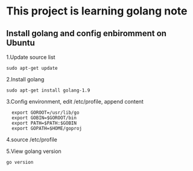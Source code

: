 # This project is learning golang note

## Install golang and config enbiromment on Ubuntu

1.Update source list
```
sudo apt-get update
```

2.Install golang
```
sudo apt-get install golang-1.9
```

3.Config environment, edit /etc/profile, append content
```
  export GOROOT=/usr/lib/go
  export GOBIN=$GOROOT/bin
  export PATH=$PATH:$GOBIN
  export GOPATH=$HOME/goproj
```

4.source /etc/profile

5.View golang version
```
go version
```

